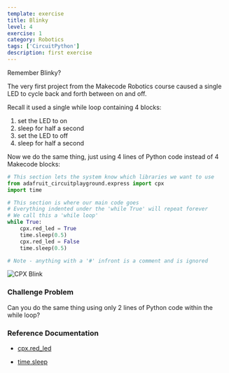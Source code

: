 ```yaml
---
template: exercise
title: Blinky
level: 4
exercise: 1
category: Robotics
tags: ['CircuitPython']
description: first exercise
---
```


Remember Blinky?

The very first project from the Makecode Robotics course caused a single LED to cycle back and forth between on and off.

Recall it used a single while loop containing 4 blocks:

1. set the LED to on
2. sleep for half a second
3. set the LED to off
4. sleep for half a second

Now we do the same thing, just using 4 lines of Python code instead of 4 Makecode blocks:

```python
# This section lets the system know which libraries we want to use
from adafruit_circuitplayground.express import cpx
import time

# This section is where our main code goes
# Everything indented under the 'while True' will repeat forever
# We call this a 'while loop'
while True:
    cpx.red_led = True
    time.sleep(0.5)
    cpx.red_led = False
    time.sleep(0.5)

# Note - anything with a '#' infront is a comment and is ignored
```

![CPX Blink](../../../circuitpython/level-1/L1-E1/blink.gif)

### Challenge Problem

Can you do the same thing using only 2 lines of Python code within the while loop?

### Reference Documentation

- [cpx.red_led](https://docs.circuitpython.org/projects/circuitplayground/en/latest/api.html#adafruit_circuitplayground.circuit_playground_base.CircuitPlaygroundBase.red_led)

- [time.sleep](https://docs.python.org/3/library/time.html#time.sleep)
